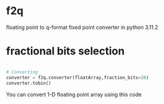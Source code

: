 # f2q
floating point to q-format fixed point converter in python 3.11.2

# fractional bits selection
```python

# Converting
converter = f2q.converter(floatArray,fraction_bits=20)
converter.tobin()

```

You can convert 1-D floating point array using this code
